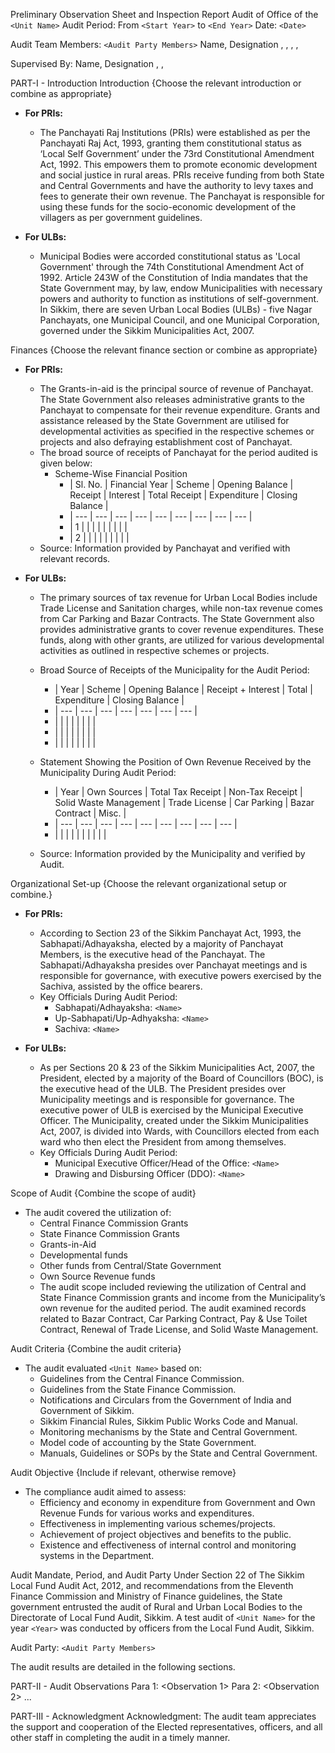 Preliminary Observation Sheet and Inspection Report
Audit of Office of the `<Unit Name>`
Audit Period: From `<Start Year>` to `<End Year>`
Date: `<Date>`

Audit Team Members: `<Audit Party Members>`
Name, Designation
,
,
,
,

Supervised By:
Name, Designation
,
,

PART-I - Introduction
Introduction
{Choose the relevant introduction or combine as appropriate}

* **For PRIs:**

  * The Panchayati Raj Institutions (PRIs) were established as per the Panchayati Raj Act, 1993, granting them constitutional status as ‘Local Self Government’ under the 73rd Constitutional Amendment Act, 1992. This empowers them to promote economic development and social justice in rural areas. PRIs receive funding from both State and Central Governments and have the authority to levy taxes and fees to generate their own revenue. The Panchayat is responsible for using these funds for the socio-economic development of the villagers as per government guidelines.
* **For ULBs:**

  * Municipal Bodies were accorded constitutional status as 'Local Government' through the 74th Constitutional Amendment Act of 1992. Article 243W of the Constitution of India mandates that the State Government may, by law, endow Municipalities with necessary powers and authority to function as institutions of self-government. In Sikkim, there are seven Urban Local Bodies (ULBs) - five Nagar Panchayats, one Municipal Council, and one Municipal Corporation, governed under the Sikkim Municipalities Act, 2007.

Finances
{Choose the relevant finance section or combine as appropriate}

* **For PRIs:**

  * The Grants-in-aid is the principal source of revenue of Panchayat. The State Government also releases administrative grants to the Panchayat to compensate for their revenue expenditure. Grants and assistance released by the State Government are utilised for developmental activities as specified in the respective schemes or projects and also defraying establishment cost of Panchayat.
  * The broad source of receipts of Panchayat for the period audited is given below:
    * Scheme-Wise Financial Position
      * | Sl. No. | Financial Year | Scheme | Opening Balance | Receipt | Interest | Total Receipt | Expenditure | Closing Balance |
      * | --- | --- | --- | --- | --- | --- | --- | --- | --- |
      * | 1 |  |  |  |  |  |  |  |  |
      * | 2 |  |  |  |  |  |  |  |  |
  * Source: Information provided by Panchayat and verified with relevant records.
* **For ULBs:**

  * The primary sources of tax revenue for Urban Local Bodies include Trade License and Sanitation charges, while non-tax revenue comes from Car Parking and Bazar Contracts. The State Government also provides administrative grants to cover revenue expenditures. These funds, along with other grants, are utilized for various developmental activities as outlined in respective schemes or projects.
  * Broad Source of Receipts of the Municipality for the Audit Period:

    * | Year | Scheme | Opening Balance | Receipt + Interest | Total | Expenditure | Closing Balance |
    * | --- | --- | --- | --- | --- | --- | --- |
    * |  |  |  |  |  |  |  |
    * |  |  |  |  |  |  |  |
    * |  |  |  |  |  |  |  |
  * Statement Showing the Position of Own Revenue Received by the Municipality During Audit Period:

    * | Year | Own Sources | Total Tax Receipt | Non-Tax Receipt | Solid Waste Management | Trade License | Car Parking | Bazar Contract | Misc. |
    * | --- | --- | --- | --- | --- | --- | --- | --- | --- |
    * |  |  |  |  |  |  |  |  |  |
  * Source: Information provided by the Municipality and verified by Audit.

Organizational Set-up
{Choose the relevant organizational setup or combine.}

* **For PRIs:**

  * According to Section 23 of the Sikkim Panchayat Act, 1993, the Sabhapati/Adhayaksha, elected by a majority of Panchayat Members, is the executive head of the Panchayat. The Sabhapati/Adhayaksha presides over Panchayat meetings and is responsible for governance, with executive powers exercised by the Sachiva, assisted by the office bearers.
  * Key Officials During Audit Period:
    * Sabhapati/Adhayaksha: `<Name>`
    * Up-Sabhapati/Up-Adhyaksha: `<Name>`
    * Sachiva: `<Name>`
* **For ULBs:**

  * As per Sections 20 & 23 of the Sikkim Municipalities Act, 2007, the President, elected by a majority of the Board of Councillors (BOC), is the executive head of the ULB. The President presides over Municipality meetings and is responsible for governance. The executive power of ULB is exercised by the Municipal Executive Officer. The Municipality, created under the Sikkim Municipalities Act, 2007, is divided into Wards, with Councillors elected from each ward who then elect the President from among themselves.
  * Key Officials During Audit Period:
    * Municipal Executive Officer/Head of the Office: `<Name>`
    * Drawing and Disbursing Officer (DDO): `<Name>`

Scope of Audit
{Combine the scope of audit}

* The audit covered the utilization of:
  * Central Finance Commission Grants
  * State Finance Commission Grants
  * Grants-in-Aid
  * Developmental funds
  * Other funds from Central/State Government
  * Own Source Revenue funds
  * The audit scope included reviewing the utilization of Central and State Finance Commission grants and income from the Municipality’s own revenue for the audited period. The audit examined records related to Bazar Contract, Car Parking Contract, Pay & Use Toilet Contract, Renewal of Trade License, and Solid Waste Management.

Audit Criteria
{Combine the audit criteria}

* The audit evaluated `<Unit Name>` based on:
  * Guidelines from the Central Finance Commission.
  * Guidelines from the State Finance Commission.
  * Notifications and Circulars from the Government of India and Government of Sikkim.
  * Sikkim Financial Rules, Sikkim Public Works Code and Manual.
  * Monitoring mechanisms by the State and Central Government.
  * Model code of accounting by the State Government.
  * Manuals, Guidelines or SOPs by the State and Central Government.

Audit Objective
{Include if relevant, otherwise remove}

* The compliance audit aimed to assess:
  * Efficiency and economy in expenditure from Government and Own Revenue Funds for various works and expenditures.
  * Effectiveness in implementing various schemes/projects.
  * Achievement of project objectives and benefits to the public.
  * Existence and effectiveness of internal control and monitoring systems in the Department.

Audit Mandate, Period, and Audit Party
Under Section 22 of The Sikkim Local Fund Audit Act, 2012, and recommendations from the Eleventh Finance Commission and Ministry of Finance guidelines, the State government entrusted the audit of Rural and Urban Local Bodies to the Directorate of Local Fund Audit, Sikkim. A test audit of `<Unit Name>` for the year `<Year>` was conducted by officers from the Local Fund Audit, Sikkim.

Audit Party:
`<Audit Party Members>`

The audit results are detailed in the following sections.

PART-II - Audit Observations
Para 1: <Observation 1>
Para 2: <Observation 2>
...

PART-III - Acknowledgment
Acknowledgment: The audit team appreciates the support and cooperation of the Elected representatives, officers, and all other staff in completing the audit in a timely manner.
